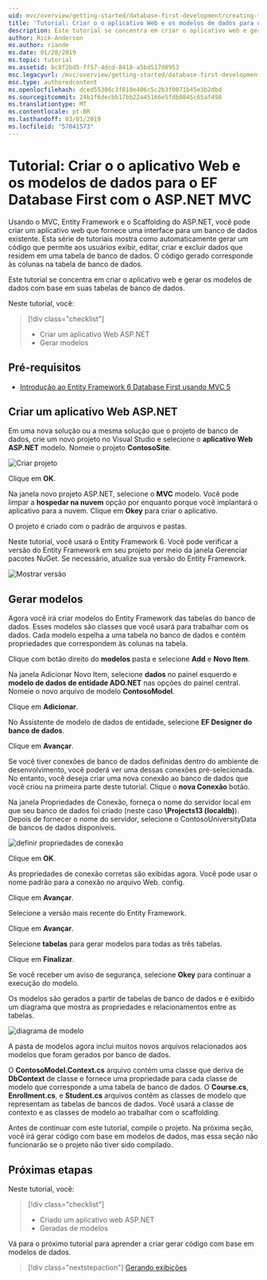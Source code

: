 ```yaml
---
uid: mvc/overview/getting-started/database-first-development/creating-the-web-application
title: 'Tutorial: Criar o o aplicativo Web e os modelos de dados para o EF Database First com o ASP.NET MVC'
description: Este tutorial se concentra em criar o aplicativo web e gerar os modelos de dados com base em suas tabelas de banco de dados.
author: Rick-Anderson
ms.author: riande
ms.date: 01/28/2019
ms.topic: tutorial
ms.assetid: bc8f2bd5-ff57-4dcd-8418-a5bd517d8953
msc.legacyurl: /mvc/overview/getting-started/database-first-development/creating-the-web-application
msc.type: authoredcontent
ms.openlocfilehash: dced55386c3f810e406c5c2b3f0071b45e3b2dbd
ms.sourcegitcommit: 24b1f6decbb17bb22a45166e5fdb0845c65af498
ms.translationtype: MT
ms.contentlocale: pt-BR
ms.lasthandoff: 03/01/2019
ms.locfileid: "57041573"
---
```

# <a name="tutorial-create-the-the-web-application-and-data-models-for-ef-database-first-with-aspnet-mvc"></a>Tutorial: Criar o o aplicativo Web e os modelos de dados para o EF Database First com o ASP.NET MVC

 Usando o MVC, Entity Framework e o Scaffolding do ASP.NET, você pode criar um aplicativo web que fornece uma interface para um banco de dados existente. Esta série de tutoriais mostra como automaticamente gerar um código que permite aos usuários exibir, editar, criar e excluir dados que residem em uma tabela de banco de dados. O código gerado corresponde às colunas na tabela de banco de dados.

Este tutorial se concentra em criar o aplicativo web e gerar os modelos de dados com base em suas tabelas de banco de dados.

Neste tutorial, você:

> [!div class="checklist"]
> * Criar um aplicativo Web ASP.NET
> * Gerar modelos

## <a name="prerequisites"></a>Pré-requisitos

* [Introdução ao Entity Framework 6 Database First usando MVC 5](setting-up-database.md)

## <a name="create-an-aspnet-web-app"></a>Criar um aplicativo Web ASP.NET

Em uma nova solução ou a mesma solução que o projeto de banco de dados, crie um novo projeto no Visual Studio e selecione o **aplicativo Web ASP.NET** modelo. Nomeie o projeto **ContosoSite**.

![Criar projeto](creating-the-web-application/_static/image1.png)

Clique em **OK**.

Na janela novo projeto ASP.NET, selecione o **MVC** modelo. Você pode limpar a **hospedar na nuvem** opção por enquanto porque você implantará o aplicativo para a nuvem. Clique em **Okey** para criar o aplicativo.

O projeto é criado com o padrão de arquivos e pastas.

Neste tutorial, você usará o Entity Framework 6. Você pode verificar a versão do Entity Framework em seu projeto por meio da janela Gerenciar pacotes NuGet. Se necessário, atualize sua versão do Entity Framework.

![Mostrar versão](creating-the-web-application/_static/image3.png)

## <a name="generate-the-models"></a>Gerar modelos

Agora você irá criar modelos do Entity Framework das tabelas do banco de dados. Esses modelos são classes que você usará para trabalhar com os dados. Cada modelo espelha a uma tabela no banco de dados e contém propriedades que correspondem às colunas na tabela.

Clique com botão direito do **modelos** pasta e selecione **Add** e **Novo Item**.

Na janela Adicionar Novo Item, selecione **dados** no painel esquerdo e **modelo de dados de entidade ADO.NET** nas opções do painel central. Nomeie o novo arquivo de modelo **ContosoModel**.

Clique em **Adicionar**.

No Assistente de modelo de dados de entidade, selecione **EF Designer do banco de dados**.

Clique em **Avançar**.

Se você tiver conexões de banco de dados definidas dentro do ambiente de desenvolvimento, você poderá ver uma dessas conexões pré-selecionada. No entanto, você deseja criar uma nova conexão ao banco de dados que você criou na primeira parte deste tutorial. Clique o **nova Conexão** botão.

Na janela Propriedades de Conexão, forneça o nome do servidor local em que seu banco de dados foi criado (neste caso **\Projects13 (localdb)**). Depois de fornecer o nome do servidor, selecione o ContosoUniversityData de bancos de dados disponíveis.

![definir propriedades de conexão](creating-the-web-application/_static/image8.png)

Clique em **OK**.

As propriedades de conexão corretas são exibidas agora. Você pode usar o nome padrão para a conexão no arquivo Web. config.

Clique em **Avançar**.

Selecione a versão mais recente do Entity Framework.

Clique em **Avançar**.

Selecione **tabelas** para gerar modelos para todas as três tabelas.

Clique em **Finalizar**.

Se você receber um aviso de segurança, selecione **Okey** para continuar a execução do modelo.

Os modelos são gerados a partir de tabelas de banco de dados e é exibido um diagrama que mostra as propriedades e relacionamentos entre as tabelas.

![diagrama de modelo](creating-the-web-application/_static/image11.png)

A pasta de modelos agora inclui muitos novos arquivos relacionados aos modelos que foram gerados por banco de dados.

O **ContosoModel.Context.cs** arquivo contém uma classe que deriva de **DbContext** de classe e fornece uma propriedade para cada classe de modelo que corresponde a uma tabela de banco de dados. O **Course.cs**, **Enrollment.cs**, e **Student.cs** arquivos contêm as classes de modelo que representam as tabelas de bancos de dados. Você usará a classe de contexto e as classes de modelo ao trabalhar com o scaffolding.

Antes de continuar com este tutorial, compile o projeto. Na próxima seção, você irá gerar código com base em modelos de dados, mas essa seção não funcionarão se o projeto não tiver sido compilado.

## <a name="next-steps"></a>Próximas etapas

Neste tutorial, você:

> [!div class="checklist"]
> * Criado um aplicativo web ASP.NET
> * Geradas de modelos

Vá para o próximo tutorial para aprender a criar gerar código com base em modelos de dados.
> [!div class="nextstepaction"]
> [Gerando exibições](generating-views.md)